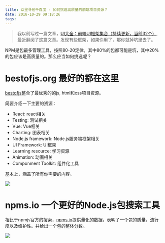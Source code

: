 ```yaml
---
title: 众里寻他千百度 - 如何挑选高质量的前端项目资源？
date: 2018-10-29 09:18:26
tags:
---
```



> 我以前写过一篇文章，[UI大全：前端UI框架集合（持续更新，当前32个）](https://segmentfault.com/a/1190000007699297), 最近翻阅了这篇文章。发现有些框架，如果你用了，那你就掉坑里去了。

NPM是包最多管理工具，按照80-20定律，其中80%的包都可能是坑，其中20%的包应该是高质量的。那么应当如何挑选呢？


# bestofjs.org 最好的都在这里

[bestofjs](https://bestofjs.org/)整合了最优秀的的js, html和css项目资源。

简要介绍一下主要的资源：

- React: react相关
- Testing: 测试相关
- Vue: Vue相关
- Charting: 图表相关
- Node.js framework: Node.js服务端框架相关
- UI Framework: UI框架
- Learning resource: 学习资源
- Animation: 动画相关
- Componment Toolkit: 组件化工具

基本上，涵盖了所有你需要的内容。

![](http://p3alsaatj.bkt.clouddn.com/20181029091908_yToVp2_bVbizp7.jpeg)

# npms.io 一个更好的Node.js包搜索工具

相比于npmjs官方的搜索，[npms.io](https://npms.io/)提供量化的数据，表明了一个包的质量，流行度以及维护性。并给出一个包的整体分数。

![](http://p3alsaatj.bkt.clouddn.com/20181029091924_HeMqTd_bVbizrH.jpeg)
